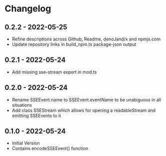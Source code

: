 # Changelog 



## 0.2.2 - 2022-05-25

- Refine descriptions across Github, Readme, deno.land/x and npmjs.com
- Update repository links in build_npm.ts package-json output

## 0.2.1 - 2022-05-24 

- Add missing sse-stream export in mod.ts


## 0.2.0 - 2022-05-24 

- Rename SSEEvent.name to SSEEvent.eventName to be unabiguous in all situations 
- Add class SSEStream which allows for opening a readableStream and emitting SSEEvents to it

## 0.1.0 - 2022-05-24 

- Initial Version 
- Contains encodeSSEEvent() function 